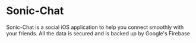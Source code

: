 # Sonic-Chat
Sonic-Chat is a social iOS application to help you connect smoothly with your friends. All the data is secured and is backed up by Google's Firebase
